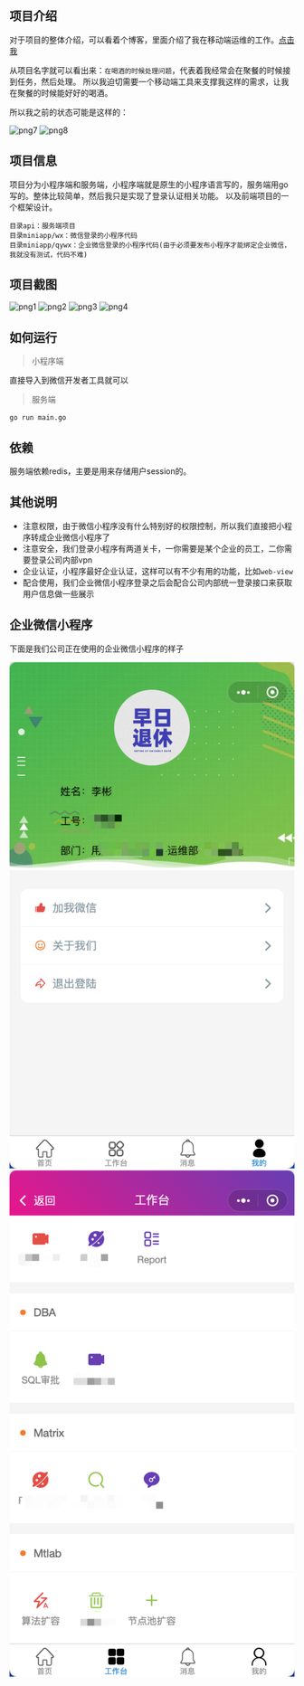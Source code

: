 项目介绍
----
对于项目的整体介绍，可以看着个博客，里面介绍了我在移动端运维的工作。[点击我](https://blog.itmonkey.icu/2021/11/14/sre-mobile-tools/)

从项目名字就可以看出来：`在喝酒的时候处理问题`，代表着我经常会在聚餐的时候接到任务，然后处理。
所以我迫切需要一个移动端工具来支撑我这样的需求，让我在聚餐的时候能好好的喝酒。

所以我之前的状态可能是这样的：

![png7](static/7.png)
![png8](static/8.png)


项目信息
----

项目分为小程序端和服务端，小程序端就是原生的小程序语言写的，服务端用go写的。整体比较简单，然后我只是实现了登录认证相关功能。
以及前端项目的一个框架设计。

```shell
目录api：服务端项目
目录miniapp/wx：微信登录的小程序代码
目录miniapp/qywx：企业微信登录的小程序代码(由于必须要发布小程序才能绑定企业微信，我就没有测试，代码不难)
```

项目截图
----

![png1](static/1.png)
![png2](static/2.png)
![png3](static/3.png)
![png4](static/4.png)

如何运行
----

> 小程序端

直接导入到微信开发者工具就可以

> 服务端

```shell
go run main.go
```

依赖
----

服务端依赖redis，主要是用来存储用户session的。


其他说明
----

* 注意权限，由于微信小程序没有什么特别好的权限控制，所以我们直接把小程序转成企业微信小程序了
* 注意安全，我们登录小程序有两道关卡，一你需要是某个企业的员工，二你需要登录公司内部vpn
* 企业认证，小程序最好企业认证，这样可以有不少有用的功能，比如`web-view`
* 配合使用，我们企业微信小程序登录之后会配合公司内部统一登录接口来获取用户信息做一些展示

企业微信小程序
----
下面是我们公司正在使用的企业微信小程序的样子

![png5](static/5.png)
![png6](static/6.png)
